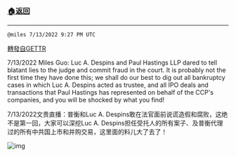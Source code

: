 ###  [:house:返回](README.md)
---


`@miles 7/13/2022 9:27 PM UTC`

[轉發自GETTR](https://gettr.com/post/p1i749ya0da)

7/13/2022 Miles Guo: Luc A. Despins and Paul Hastings LLP dared to tell blatant lies to the judge and commit fraud in the court. It is probably not the first time they have done this; we shall do our best to dig out all bankruptcy cases in which Luc A. Despins acted as trustee, and all IPO deals and transactions that Paul Hastings has represented on behalf of the CCP's companies, and you will be shocked by what you find!

7/13/2022文贵直播：普衡和Luc A. Despins敢在法官面前说谎造假和腐败，这绝不是第一回，大家可以深挖Luc A. Despins担任受托人的所有案子、及普衡代理过的所有中共国上市和并购交易，这里面的料儿大了去了！


![img](https://media.gettr.com/group26/getter/2022/07/13/21/d9886e44-920c-92ab-031a-54989b1a9635/out.jpg)

